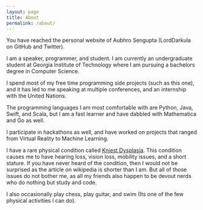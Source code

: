 ```yaml
---
layout: page
title: About
permalink: /about/
---
```


You have reached the personal website of Aubhro Sengupta (LordDarkula on GitHub and Twitter). 

I am a speaker, programmer, and student. I am currently an undergraduate student at Georgia Institute of Technology where I am pursuing a bachelors degree in Computer Science.

I spend most of my free time programming side projects (such as this one), and it has led to me speaking at multiple conferences,
and an internship with the United Nations. 

The programming languages I am most comfortable with are Python, Java, Swift, and Scala, but I am a fast learner and
have dabbled with Mathematica and Go as well.  

I participate in hackathons as well, and have worked on projects that ranged from Virtual Reality to Machine Learning. 

I have a rare physical condition called [Kniest Dysplasia](https://en.wikipedia.org/wiki/Kniest_dysplasia). This condition causes me to have hearing loss, vision loss, mobility issues, and a short stature. If you have never heard of the condition, then I would not be surprised as the article on wikipedia is shorter than I am. But all of those issues do not bother me, as all my friends also happen to be devout nerds who do nothing but study and code. 

I also occasionally play chess, play guitar, and swim (Its one of the few physical activities I can do).
